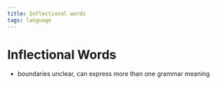 ```yaml
---
title: Inflectional words
tags: language
---
```


# Inflectional Words
- boundaries unclear, can express more than one grammar meaning












































































